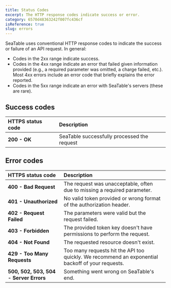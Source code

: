 ```yaml
---
title: Status Codes
excerpt: The HTTP response codes indicate success or error.
category: 6570d48363242f007fc436cf
isReference: true
slug: errors
---
```


<style>
.markdown-body {
	--markdown-title-marginTop: 2em;
}
</style>

SeaTable uses conventional HTTP response codes to indicate the success or failure of an API request. In general:

- Codes in the 2xx range indicate success.
- Codes in the 4xx range indicate an error that failed given information provided (e.g., a required parameter was omitted, a charge failed, etc.). Most 4xx errors include an error code that briefly explains the error reported.
- Codes in the 5xx range indicate an error with SeaTable's servers (these are rare).

## Success codes

| HTTPS status code | Description                                 |
| :---------------- | :------------------------------------------ |
| **200 - OK**      | SeaTable successfully processed the request |

## Error codes

| HTTPS status code                      | Description                                                                                      |
| :------------------------------------- | :----------------------------------------------------------------------------------------------- |
| **400 - Bad Request**                  | The request was unacceptable, often due to missing a required parameter.                         |
| **401 - Unauthorized**                 | No valid token provided or wrong format of the authorization header.                             |
| **402 - Request Failed**               | The parameters were valid but the request failed.                                                |
| **403 - Forbidden**                    | The provided token key doesn&#x27;t have permissions to perform the request.                     |
| **404 - Not Found**                    | The requested resource doesn&#x27;t exist.                                                       |
| **429 - Too Many Requests**            | Too many requests hit the API too quickly. We recommend an exponential backoff of your requests. |
| **500, 502, 503, 504 - Server Errors** | Something went wrong on SeaTable&#x27;s end.                                                     |
